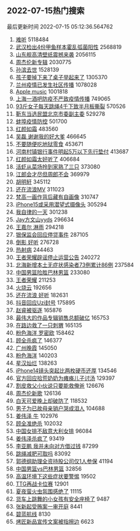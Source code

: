 ## 2022-07-15热门搜索 
最后更新时间 2022-07-15 05:12:36.564762 
1. [难听](https://s.weibo.com/weibo?q=%E9%9A%BE%E5%90%AC&Refer=top) 5118484
1. [武汉检出4份甲鱼样本霍乱弧菌阳性](https://s.weibo.com/weibo?q=%23%E6%AD%A6%E6%B1%89%E6%A3%80%E5%87%BA4%E4%BB%BD%E7%94%B2%E9%B1%BC%E6%A0%B7%E6%9C%AC%E9%9C%8D%E4%B9%B1%E5%BC%A7%E8%8F%8C%E9%98%B3%E6%80%A7%23&Refer=top) 2568819
1. [山东舰高清壁纸震撼来袭](https://s.weibo.com/weibo?q=%23%E5%B1%B1%E4%B8%9C%E8%88%B0%E9%AB%98%E6%B8%85%E5%A3%81%E7%BA%B8%E9%9C%87%E6%92%BC%E6%9D%A5%E8%A2%AD%23&Refer=top) 2056115
1. [周杰伦新专辑](https://s.weibo.com/weibo?q=%23%E5%91%A8%E6%9D%B0%E4%BC%A6%E6%96%B0%E4%B8%93%E8%BE%91%23&Refer=top) 2030775
1. [孙滨去世](https://s.weibo.com/weibo?q=%23%E5%AD%99%E6%BB%A8%E5%8E%BB%E4%B8%96%23&Refer=top) 1528139
1. [孩子要掉下来了桌子举起来了](https://s.weibo.com/weibo?q=%23%E5%AD%A9%E5%AD%90%E8%A6%81%E6%8E%89%E4%B8%8B%E6%9D%A5%E4%BA%86%E6%A1%8C%E5%AD%90%E4%B8%BE%E8%B5%B7%E6%9D%A5%E4%BA%86%23&Refer=top) 1305370
1. [兰州疫情已发生社区传播](https://s.weibo.com/weibo?q=%23%E5%85%B0%E5%B7%9E%E7%96%AB%E6%83%85%E5%B7%B2%E5%8F%91%E7%94%9F%E7%A4%BE%E5%8C%BA%E4%BC%A0%E6%92%AD%23&Refer=top) 1078028
1. [Apple music](https://s.weibo.com/weibo?q=Apple%20music&Refer=top) 1001818
1. [上海一酒吧防疫不严致疫情传播](https://s.weibo.com/weibo?q=%23%E4%B8%8A%E6%B5%B7%E4%B8%80%E9%85%92%E5%90%A7%E9%98%B2%E7%96%AB%E4%B8%8D%E4%B8%A5%E8%87%B4%E7%96%AB%E6%83%85%E4%BC%A0%E6%92%AD%23&Refer=top) 749065
1. [93斤女子每天跳绳4千下致半月板撕裂](https://s.weibo.com/weibo?q=%2393%E6%96%A4%E5%A5%B3%E5%AD%90%E6%AF%8F%E5%A4%A9%E8%B7%B3%E7%BB%B34%E5%8D%83%E4%B8%8B%E8%87%B4%E5%8D%8A%E6%9C%88%E6%9D%BF%E6%92%95%E8%A3%82%23&Refer=top) 570526
1. [靳东当选民盟北京市委副主委](https://s.weibo.com/weibo?q=%23%E9%9D%B3%E4%B8%9C%E5%BD%93%E9%80%89%E6%B0%91%E7%9B%9F%E5%8C%97%E4%BA%AC%E5%B8%82%E5%A7%94%E5%89%AF%E4%B8%BB%E5%A7%94%23&Refer=top) 529278
1. [蚌埠疫情防控](https://s.weibo.com/weibo?q=%E8%9A%8C%E5%9F%A0%E7%96%AB%E6%83%85%E9%98%B2%E6%8E%A7&Refer=top) 501700
1. [红颜如霜](https://s.weibo.com/weibo?q=%E7%BA%A2%E9%A2%9C%E5%A6%82%E9%9C%9C&Refer=top) 483560
1. [吴磊 谢谢我的好大爹](https://s.weibo.com/weibo?q=%E5%90%B4%E7%A3%8A%20%E8%B0%A2%E8%B0%A2%E6%88%91%E7%9A%84%E5%A5%BD%E5%A4%A7%E7%88%B9&Refer=top) 466645
1. [不要随便吃地狱零食](https://s.weibo.com/weibo?q=%E4%B8%8D%E8%A6%81%E9%9A%8F%E4%BE%BF%E5%90%83%E5%9C%B0%E7%8B%B1%E9%9B%B6%E9%A3%9F&Refer=top) 453671
1. [河南村镇银行事件明起5万以下先行垫付](https://s.weibo.com/weibo?q=%23%E6%B2%B3%E5%8D%97%E6%9D%91%E9%95%87%E9%93%B6%E8%A1%8C%E4%BA%8B%E4%BB%B6%E6%98%8E%E8%B5%B75%E4%B8%87%E4%BB%A5%E4%B8%8B%E5%85%88%E8%A1%8C%E5%9E%AB%E4%BB%98%23&Refer=top) 413687
1. [红颜如霜太好听了](https://s.weibo.com/weibo?q=%23%E7%BA%A2%E9%A2%9C%E5%A6%82%E9%9C%9C%E5%A4%AA%E5%A5%BD%E5%90%AC%E4%BA%86%23&Refer=top) 406684
1. [活虾从菜场拎到家熟了三只](https://s.weibo.com/weibo?q=%23%E6%B4%BB%E8%99%BE%E4%BB%8E%E8%8F%9C%E5%9C%BA%E6%8B%8E%E5%88%B0%E5%AE%B6%E7%86%9F%E4%BA%86%E4%B8%89%E5%8F%AA%23&Refer=top) 373080
1. [江郎会才尽但周郎不会](https://s.weibo.com/weibo?q=%23%E6%B1%9F%E9%83%8E%E4%BC%9A%E6%89%8D%E5%B0%BD%E4%BD%86%E5%91%A8%E9%83%8E%E4%B8%8D%E4%BC%9A%23&Refer=top) 369979
1. [胡明轩](https://s.weibo.com/weibo?q=%E8%83%A1%E6%98%8E%E8%BD%A9&Refer=top) 345112
1. [还在流浪MV](https://s.weibo.com/weibo?q=%23%E8%BF%98%E5%9C%A8%E6%B5%81%E6%B5%AAMV%23&Refer=top) 311023
1. [梵高一画作背后藏有自画像](https://s.weibo.com/weibo?q=%23%E6%A2%B5%E9%AB%98%E4%B8%80%E7%94%BB%E4%BD%9C%E8%83%8C%E5%90%8E%E8%97%8F%E6%9C%89%E8%87%AA%E7%94%BB%E5%83%8F%23&Refer=top) 310747
1. [iPhone15或采用潜望式摄像头](https://s.weibo.com/weibo?q=%23iPhone15%E6%88%96%E9%87%87%E7%94%A8%E6%BD%9C%E6%9C%9B%E5%BC%8F%E6%91%84%E5%83%8F%E5%A4%B4%23&Refer=top) 305294
1. [我自律的一天](https://s.weibo.com/weibo?q=%23%E6%88%91%E8%87%AA%E5%BE%8B%E7%9A%84%E4%B8%80%E5%A4%A9%23&Refer=top) 301238
1. [Jay方文山yyds](https://s.weibo.com/weibo?q=%23Jay%E6%96%B9%E6%96%87%E5%B1%B1yyds%23&Refer=top) 296634
1. [王嘉尔 淋雨](https://s.weibo.com/weibo?q=%E7%8E%8B%E5%98%89%E5%B0%94%20%E6%B7%8B%E9%9B%A8&Refer=top) 294218
1. [银保监会回应停贷事件](https://s.weibo.com/weibo?q=%23%E9%93%B6%E4%BF%9D%E7%9B%91%E4%BC%9A%E5%9B%9E%E5%BA%94%E5%81%9C%E8%B4%B7%E4%BA%8B%E4%BB%B6%23&Refer=top) 287105
1. [倒影 好听](https://s.weibo.com/weibo?q=%E5%80%92%E5%BD%B1%20%E5%A5%BD%E5%90%AC&Refer=top) 276728
1. [热射病](https://s.weibo.com/weibo?q=%23%E7%83%AD%E5%B0%84%E7%97%85%23&Refer=top) 244463
1. [王者荣耀辟谣停止运营公告](https://s.weibo.com/weibo?q=%23%E7%8E%8B%E8%80%85%E8%8D%A3%E8%80%80%E8%BE%9F%E8%B0%A3%E5%81%9C%E6%AD%A2%E8%BF%90%E8%90%A5%E5%85%AC%E5%91%8A%23&Refer=top) 240272
1. [北海新增本土无症状感染者73例累计86例](https://s.weibo.com/weibo?q=%23%E5%8C%97%E6%B5%B7%E6%96%B0%E5%A2%9E%E6%9C%AC%E5%9C%9F%E6%97%A0%E7%97%87%E7%8A%B6%E6%84%9F%E6%9F%93%E8%80%8573%E4%BE%8B%E7%B4%AF%E8%AE%A186%E4%BE%8B%23&Refer=top) 237584
1. [中国男篮险胜巴林男篮](https://s.weibo.com/weibo?q=%23%E4%B8%AD%E5%9B%BD%E7%94%B7%E7%AF%AE%E9%99%A9%E8%83%9C%E5%B7%B4%E6%9E%97%E7%94%B7%E7%AF%AE%23&Refer=top) 233080
1. [王者荣耀](https://s.weibo.com/weibo?q=%E7%8E%8B%E8%80%85%E8%8D%A3%E8%80%80&Refer=top) 211253
1. [火烧云](https://s.weibo.com/weibo?q=%23%E7%81%AB%E7%83%A7%E4%BA%91%23&Refer=top) 192656
1. [还在流浪 好听](https://s.weibo.com/weibo?q=%E8%BF%98%E5%9C%A8%E6%B5%81%E6%B5%AA%20%E5%A5%BD%E5%90%AC&Refer=top) 182631
1. [抖音回应Uzi封号](https://s.weibo.com/weibo?q=%23%E6%8A%96%E9%9F%B3%E5%9B%9E%E5%BA%94Uzi%E5%B0%81%E5%8F%B7%23&Refer=top) 175895
1. [赵睿被驱逐](https://s.weibo.com/weibo?q=%23%E8%B5%B5%E7%9D%BF%E8%A2%AB%E9%A9%B1%E9%80%90%23&Refer=top) 165876
1. [最伟大的作品专辑销售总额破亿](https://s.weibo.com/weibo?q=%23%E6%9C%80%E4%BC%9F%E5%A4%A7%E7%9A%84%E4%BD%9C%E5%93%81%E4%B8%93%E8%BE%91%E9%94%80%E5%94%AE%E6%80%BB%E9%A2%9D%E7%A0%B4%E4%BA%BF%23&Refer=top) 165753
1. [在路边救了一只刺猬](https://s.weibo.com/weibo?q=%23%E5%9C%A8%E8%B7%AF%E8%BE%B9%E6%95%91%E4%BA%86%E4%B8%80%E5%8F%AA%E5%88%BA%E7%8C%AC%23&Refer=top) 165135
1. [粉色海洋 罗密欧](https://s.weibo.com/weibo?q=%E7%B2%89%E8%89%B2%E6%B5%B7%E6%B4%8B%20%E7%BD%97%E5%AF%86%E6%AC%A7&Refer=top) 158462
1. [顾全杀疯了](https://s.weibo.com/weibo?q=%23%E9%A1%BE%E5%85%A8%E6%9D%80%E7%96%AF%E4%BA%86%23&Refer=top) 146377
1. [广州晚霞](https://s.weibo.com/weibo?q=%23%E5%B9%BF%E5%B7%9E%E6%99%9A%E9%9C%9E%23&Refer=top) 145050
1. [粉色海洋](https://s.weibo.com/weibo?q=%E7%B2%89%E8%89%B2%E6%B5%B7%E6%B4%8B&Refer=top) 140203
1. [星汉灿烂](https://s.weibo.com/weibo?q=%23%E6%98%9F%E6%B1%89%E7%81%BF%E7%83%82%23&Refer=top) 138263
1. [iPhone14镜头突起比两枚硬币还厚](https://s.weibo.com/weibo?q=%23iPhone14%E9%95%9C%E5%A4%B4%E7%AA%81%E8%B5%B7%E6%AF%94%E4%B8%A4%E6%9E%9A%E7%A1%AC%E5%B8%81%E8%BF%98%E5%8E%9A%23&Refer=top) 134546
1. [官方回应拾荒奶奶为瘫痪儿子讨汤](https://s.weibo.com/weibo?q=%23%E5%AE%98%E6%96%B9%E5%9B%9E%E5%BA%94%E6%8B%BE%E8%8D%92%E5%A5%B6%E5%A5%B6%E4%B8%BA%E7%98%AB%E7%97%AA%E5%84%BF%E5%AD%90%E8%AE%A8%E6%B1%A4%23&Refer=top) 129397
1. [割皮救父小伙说只要能救俺爸](https://s.weibo.com/weibo?q=%23%E5%89%B2%E7%9A%AE%E6%95%91%E7%88%B6%E5%B0%8F%E4%BC%99%E8%AF%B4%E5%8F%AA%E8%A6%81%E8%83%BD%E6%95%91%E4%BF%BA%E7%88%B8%23&Refer=top) 126676
1. [周杰伦新歌](https://s.weibo.com/weibo?q=%23%E5%91%A8%E6%9D%B0%E4%BC%A6%E6%96%B0%E6%AD%8C%23&Refer=top) 126136
1. [白天可爱晚上却破防了](https://s.weibo.com/weibo?q=%23%E7%99%BD%E5%A4%A9%E5%8F%AF%E7%88%B1%E6%99%9A%E4%B8%8A%E5%8D%B4%E7%A0%B4%E9%98%B2%E4%BA%86%23&Refer=top) 118532
1. [男子为已故母亲销户哭成泪人](https://s.weibo.com/weibo?q=%23%E7%94%B7%E5%AD%90%E4%B8%BA%E5%B7%B2%E6%95%85%E6%AF%8D%E4%BA%B2%E9%94%80%E6%88%B7%E5%93%AD%E6%88%90%E6%B3%AA%E4%BA%BA%23&Refer=top) 104688
1. [姜伟泽 牛](https://s.weibo.com/weibo?q=%E5%A7%9C%E4%BC%9F%E6%B3%BD%20%E7%89%9B&Refer=top) 102976
1. [顾全准绝杀](https://s.weibo.com/weibo?q=%23%E9%A1%BE%E5%85%A8%E5%87%86%E7%BB%9D%E6%9D%80%23&Refer=top) 102032
1. [中国女排不敌意大利女排](https://s.weibo.com/weibo?q=%23%E4%B8%AD%E5%9B%BD%E5%A5%B3%E6%8E%92%E4%B8%8D%E6%95%8C%E6%84%8F%E5%A4%A7%E5%88%A9%E5%A5%B3%E6%8E%92%23&Refer=top) 96084
1. [姜伟泽杀疯了](https://s.weibo.com/weibo?q=%23%E5%A7%9C%E4%BC%9F%E6%B3%BD%E6%9D%80%E7%96%AF%E4%BA%86%23&Refer=top) 93419
1. [李亚鹏 我并未向对方借过钱](https://s.weibo.com/weibo?q=%E6%9D%8E%E4%BA%9A%E9%B9%8F%20%E6%88%91%E5%B9%B6%E6%9C%AA%E5%90%91%E5%AF%B9%E6%96%B9%E5%80%9F%E8%BF%87%E9%92%B1&Refer=top) 87299
1. [跳绳减肥可取吗](https://s.weibo.com/weibo?q=%23%E8%B7%B3%E7%BB%B3%E5%87%8F%E8%82%A5%E5%8F%AF%E5%8F%96%E5%90%97%23&Refer=top) 83092
1. [郭德纲助理全资持股公司仅1人参保](https://s.weibo.com/weibo?q=%23%E9%83%AD%E5%BE%B7%E7%BA%B2%E5%8A%A9%E7%90%86%E5%85%A8%E8%B5%84%E6%8C%81%E8%82%A1%E5%85%AC%E5%8F%B8%E4%BB%851%E4%BA%BA%E5%8F%82%E4%BF%9D%23&Refer=top) 41194
1. [中国男篮vs巴林男篮](https://s.weibo.com/weibo?q=%23%E4%B8%AD%E5%9B%BD%E7%94%B7%E7%AF%AEvs%E5%B7%B4%E6%9E%97%E7%94%B7%E7%AF%AE%23&Refer=top) 32856
1. [高温环境下这些症状要警惕](https://s.weibo.com/weibo?q=%23%E9%AB%98%E6%B8%A9%E7%8E%AF%E5%A2%83%E4%B8%8B%E8%BF%99%E4%BA%9B%E7%97%87%E7%8A%B6%E8%A6%81%E8%AD%A6%E6%83%95%23&Refer=top) 19502
1. [TTG再战卡位赛](https://s.weibo.com/weibo?q=%23TTG%E5%86%8D%E6%88%98%E5%8D%A1%E4%BD%8D%E8%B5%9B%23&Refer=top) 12901
1. [夏夜萤火虫氛围感绝了](https://s.weibo.com/weibo?q=%23%E5%A4%8F%E5%A4%9C%E8%90%A4%E7%81%AB%E8%99%AB%E6%B0%9B%E5%9B%B4%E6%84%9F%E7%BB%9D%E4%BA%86%23&Refer=top) 11115
1. [货车上跳舞的小女孩有安全座椅了](https://s.weibo.com/weibo?q=%23%E8%B4%A7%E8%BD%A6%E4%B8%8A%E8%B7%B3%E8%88%9E%E7%9A%84%E5%B0%8F%E5%A5%B3%E5%AD%A9%E6%9C%89%E5%AE%89%E5%85%A8%E5%BA%A7%E6%A4%85%E4%BA%86%23&Refer=top) 9487
1. [张新起受贿案一审开庭](https://s.weibo.com/weibo?q=%23%E5%BC%A0%E6%96%B0%E8%B5%B7%E5%8F%97%E8%B4%BF%E6%A1%88%E4%B8%80%E5%AE%A1%E5%BC%80%E5%BA%AD%23&Refer=top) 8441
1. [碧蓝航线](https://s.weibo.com/weibo?q=%23%E7%A2%A7%E8%93%9D%E8%88%AA%E7%BA%BF%23&Refer=top) 8130
1. [烤匠新品宣传文案被指擦边](https://s.weibo.com/weibo?q=%23%E7%83%A4%E5%8C%A0%E6%96%B0%E5%93%81%E5%AE%A3%E4%BC%A0%E6%96%87%E6%A1%88%E8%A2%AB%E6%8C%87%E6%93%A6%E8%BE%B9%23&Refer=top) 6623
